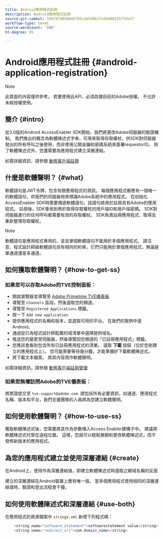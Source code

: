 ```yaml
---
title: Android應用程式註冊
description: Android應用程式註冊
source-git-commit: 326f97d058646795cab5d062fa5b980235f7da37
workflow-type: tm+mt
source-wordcount: '598'
ht-degree: 0%

---
```




# Android應用程式註冊 {#android-application-registration}

>[!NOTE]
>
>此頁面的內容僅供參考。 若要使用此API，必須具備目前的Adobe授權。 不允許未經授權使用。

## 簡介 {#intro}

從3.0版的Android AccessEnabler SDK開始，我們將更改Adobe伺服器的驗證機制。 我們推出的概念為軟體陳述式字串，可用來取得存取權杖，供SDK對伺服器發出的所有呼叫之後使用，而非使用公開金鑰和密碼系統來簽署requestorID。 除了軟體陳述式外，您還需要為應用程式建立深層連結。

如需詳細資訊，請參閱 [動態客戶端註冊](/help/authentication/dynamic-client-registration.md)

## 什麼是軟體聲明？ {#what}

軟體語句是JWT令牌，包含有關應用程式的資訊。 每個應用程式都應有一個唯一的軟體語句，供我們的伺服器用來標識Adobe系統中的應用程式。 在初始化AccessEnabler SDK時需要傳遞軟體語句，該語句將用於註冊具有Adobe的應用程式。 註冊後，SDK會收到用於取得存取權杖的用戶端ID和用戶端密碼。 SDK對伺服器進行的任何呼叫都需要有效的存取權杖。 SDK負責註冊應用程式、取得及重新整理存取權杖。

>[!NOTE]
>
>軟體語句是應用程式專用的，並且單個軟體語句不能用於多個應用程式。 請注意，程式設計師級軟體語句具有相同的約束，它們只能用於單個應用程式，無論是單通道還是多通道。

## 如何獲取軟體聲明？ {#how-to-get-ss}

### 如果您可以存取Adobe的TVE控制面板：

* 開啟瀏覽器並導覽至 [Adobe Primetime TVE儀表板](https://console.auth.adobe.com).
* 導覽至 `Channels` 區段，然後選取您的頻道。
* 導覽至 `Registered Applications` 標籤。
* 按一下 `Add new application`.
* 提供應用程式的名稱和版本，並選取可用的平台。 在我們的案例中是Android。
* 通過從已為程式設計師配置的域清單中選擇提供域名。
* 推送您的變更至伺服器，然後導覽回您頻道的「已註冊應用程式」標籤。
* 您應該會看到包含所有已註冊應用程式的清單。 選取 **下載** 按鈕（位於您剛建立的應用程式上）。 您可能需要等待幾分鐘，才能準備好下載軟體陳述式。
* 將下載文本檔案。 將其內容用作軟體聲明。

如需詳細資訊，請參閱 [動態客戶端註冊管理](/help/authentication/dynamic-client-registration-management.md)

### 如果您無權訪問Adobe的TVE儀表板：

將票證提交至 `tve-support@adobe.com`. 請包括所有必要資訊，如通道、應用程式名稱、版本和平台，我們支援團隊的人員將為您建立軟體聲明。

## 如何使用軟體聲明？ {#how-to-use-ss}

獲取軟體陳述式後，您需要將其作為參數傳入Access Enabler建構子中。 建議將軟體陳述式托管在遠程位置。 這樣，您就可以輕鬆撤銷和更改軟體陳述式，而不發佈新版本的應用程式。

## 為您的應用程式建立並使用深層連結 {#create}

在Android上，使用作為深層連結值，即建立軟體陳述式時選取之網域名稱的反面

建立的深層連結在Android裝置上應有唯一值。 當多個應用程式使用相同的深層連結值時，驗證和登出流程會干擾。

## 如何使用軟體陳述式和深層連結 {#use-both}

在應用程式的資源檔案中 `strings.xml` 新增下列程式碼：

```JAVA
    <string name="software_statement">softwarestatement value</string>
    <string name="redirect_uri">com.domain_name</string>
```

